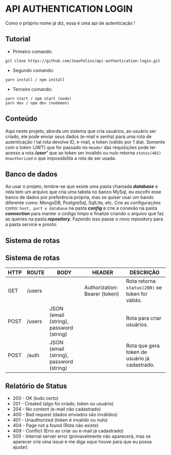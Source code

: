 # API AUTHENTICATION LOGIN

Como o próprio nome já diz, essa é uma api de autenticação !

## Tutorial

* Primeiro comando:
```
git clone https://github.com/JoaoFelixx/api-authentication-login.git
```

* Segundo comando: 
```
yarn install / npm install
```

* Terceiro comando: 
```
yarn start / npm start (node) 
yarn dev / npm dev (nodemon)
```

## Conteúdo 

Aqui neste projeto, aborda um sistema que cria usuários, ao usuário ser criado, ele pode enviar seus dados (e-mail e senha) para uma rota de autenticação ! tal rota devolve ID, e-mail, e token (válido por 1 dia). Somente com o token (JWT) que for passado no `Header` das requisições pode ter acesso a rota ***/user'*** que ao token ser invalido ou nulo retorna `status(401) Unauthorized` o que impossibilita a rota de ser usada.

## Banco de dados

Ao usar o projeto, lembre-se que existe uma pasta chamada ***database*** e nela tem um arquivo que cria uma tabela no banco MySql, eu escolhi esse banco de dados por preferência própria, mas se quiser usar um bando diferente como: MongoDB, PostgreSql, SqlLite, etc. Crie as configurações como: `host, port e database` na pasta ***config*** e crie a conexão na pasta ***connection*** para manter o código limpo e finalize criando o arquivo que faz as queries na pasta ***repository***. Fazendo isso passe o novo repository para a pasta service e pronto. 

## Sistema de rotas

## Sistema de rotas
HTTP | ROUTE | BODY | HEADER | DESCRIÇÃO |
| --- | ------ | ------ | ------ |-----------
| GET | /users | | Authorization: Bearer (token) | Rota retorna `status(200)` se token for válido.
| POST | /users | JSON (email (string), password (string) | | Rota para criar usuários.
| POST | /auth | JSON (email (string), password (string) | | Rota que gera token de usuário já cadastrado.

## Relatório de Status 

* 200 - OK (tudo certo)
* 201 - Created (algo foi criado, token ou usuário)
* 204 - No content (e-mail não cadastrado)
* 400 - Bad request (dados enviados são inválidos)
* 401 - Unauthorized (token é invalido ou nulo)
* 404 - Page not a found (Rota não existe)
* 409 - Conflict (Erro ao criar ou e-mail já cadastrado)
* 500 - Internal server error (provavelmente não aparecerá, mas se aparecer crie uma issue e me diga oque houve para que eu possa ajudar)
